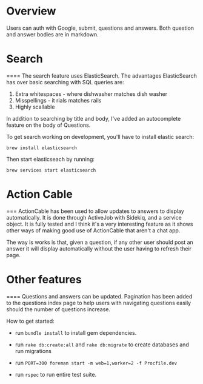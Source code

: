 Overview
===

Users can auth with Google, submit, questions and answers. Both question and answer bodies are in markdown.

# Search
====
The search feature uses ElasticSearch. The advantages ElasticSearch has over basic searching with SQL queries are:

1. Extra whitespaces - where dishwasher matches dish washer
2. Misspellings - it rials matches rails
3. Highly scallable

In addition to searching by title and body, I've added an autocomplete feature on the body of Questions.

To get search working on development, you'll have to install elastic search:

`brew install elasticsearch`

Then start elasticseach by running:

`brew services start elasticsearch`


# Action Cable
===
ActionCable has been used to allow updates to answers to display automatically. It is done through ActiveJob with Sidekiq, and a service object. It is fully tested and I think it's a very interesting feature as it shows other ways of making good use of ActionCable that aren't a chat app.

The way is works is that, given a question, if any other user should post an answer it will display automatically without the user having to refresh their page.


# Other features
====
Questions and answers can be updated. Pagination has been added to the questions index page to help users with navigating questions easily should the number of questions increase.


How to get started:

* run `bundle install` to install gem dependencies.

* run `rake db:create:all` and `rake db:migrate` to create databases and run migrations


* run `PORT=300 foreman start -m web=1,worker=2 -f Procfile.dev`

* run `rspec` to run entire test suite.
